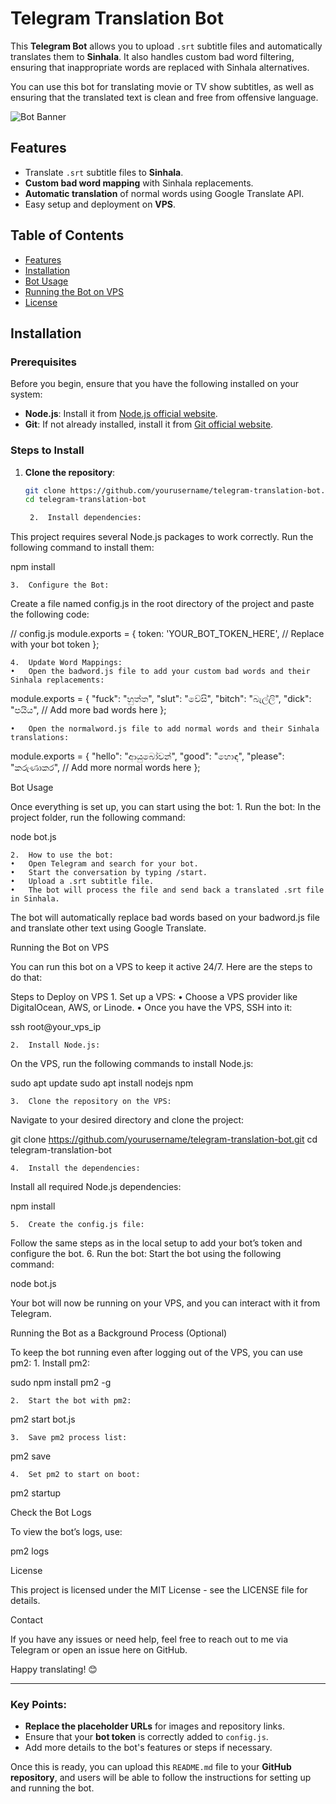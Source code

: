 # Telegram Translation Bot

This **Telegram Bot** allows you to upload `.srt` subtitle files and automatically translates them to **Sinhala**. It also handles custom bad word filtering, ensuring that inappropriate words are replaced with Sinhala alternatives. 

You can use this bot for translating movie or TV show subtitles, as well as ensuring that the translated text is clean and free from offensive language.

![Bot Banner](https://pin.it/4QtJT6pYq)  <!-- Replace with your image URL -->

## Features

- Translate `.srt` subtitle files to **Sinhala**.
- **Custom bad word mapping** with Sinhala replacements.
- **Automatic translation** of normal words using Google Translate API.
- Easy setup and deployment on **VPS**.

## Table of Contents
- [Features](#features)
- [Installation](#installation)
- [Bot Usage](#bot-usage)
- [Running the Bot on VPS](#running-the-bot-on-vps)
- [License](#license)

## Installation

### Prerequisites

Before you begin, ensure that you have the following installed on your system:

- **Node.js**: Install it from [Node.js official website](https://nodejs.org/).
- **Git**: If not already installed, install it from [Git official website](https://git-scm.com/).

### Steps to Install

1. **Clone the repository**:
   ```bash
   git clone https://github.com/yourusername/telegram-translation-bot.git
   cd telegram-translation-bot

	2.	Install dependencies:
This project requires several Node.js packages to work correctly. Run the following command to install them:

npm install


	3.	Configure the Bot:
Create a file named config.js in the root directory of the project and paste the following code:

// config.js
module.exports = {
  token: 'YOUR_BOT_TOKEN_HERE',  // Replace with your bot token
};


	4.	Update Word Mappings:
	•	Open the badword.js file to add your custom bad words and their Sinhala replacements:

module.exports = {
  "fuck": "හුත්ත",
  "slut": "වේසි",
  "bitch": "බැල්ලි",
  "dick": "පයිය",
  // Add more bad words here
};


	•	Open the normalword.js file to add normal words and their Sinhala translations:

module.exports = {
  "hello": "ආයුබෝවන්",
  "good": "හොඳ",
  "please": "කරුණාකර",
  // Add more normal words here
};



Bot Usage

Once everything is set up, you can start using the bot:
	1.	Run the bot:
In the project folder, run the following command:

node bot.js


	2.	How to use the bot:
	•	Open Telegram and search for your bot.
	•	Start the conversation by typing /start.
	•	Upload a .srt subtitle file.
	•	The bot will process the file and send back a translated .srt file in Sinhala.
The bot will automatically replace bad words based on your badword.js file and translate other text using Google Translate.

Running the Bot on VPS

You can run this bot on a VPS to keep it active 24/7. Here are the steps to do that:

Steps to Deploy on VPS
	1.	Set up a VPS:
	•	Choose a VPS provider like DigitalOcean, AWS, or Linode.
	•	Once you have the VPS, SSH into it:

ssh root@your_vps_ip


	2.	Install Node.js:
On the VPS, run the following commands to install Node.js:

sudo apt update
sudo apt install nodejs npm


	3.	Clone the repository on the VPS:
Navigate to your desired directory and clone the project:

git clone https://github.com/yourusername/telegram-translation-bot.git
cd telegram-translation-bot


	4.	Install the dependencies:
Install all required Node.js dependencies:

npm install


	5.	Create the config.js file:
Follow the same steps as in the local setup to add your bot’s token and configure the bot.
	6.	Run the bot:
Start the bot using the following command:

node bot.js

Your bot will now be running on your VPS, and you can interact with it from Telegram.

Running the Bot as a Background Process (Optional)

To keep the bot running even after logging out of the VPS, you can use pm2:
	1.	Install pm2:

sudo npm install pm2 -g


	2.	Start the bot with pm2:

pm2 start bot.js


	3.	Save pm2 process list:

pm2 save


	4.	Set pm2 to start on boot:

pm2 startup



Check the Bot Logs

To view the bot’s logs, use:

pm2 logs

License

This project is licensed under the MIT License - see the LICENSE file for details.

Contact

If you have any issues or need help, feel free to reach out to me via Telegram or open an issue here on GitHub.

Happy translating! 😊

---

### Key Points:
- **Replace the placeholder URLs** for images and repository links.
- Ensure that your **bot token** is correctly added to `config.js`.
- Add more details to the bot's features or steps if necessary.
  
Once this is ready, you can upload this `README.md` file to your **GitHub repository**, and users will be able to follow the instructions for setting up and running the bot.
